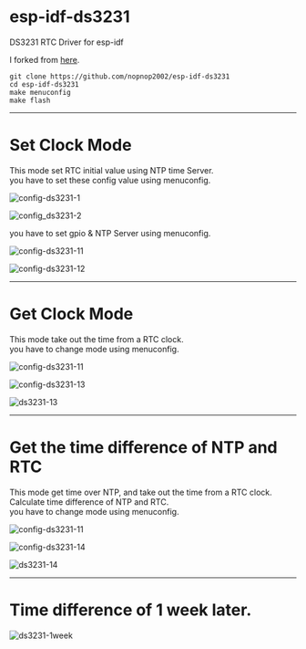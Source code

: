 # esp-idf-ds3231
DS3231 RTC Driver for esp-idf

I forked from [here](https://github.com/UncleRus/esp-idf-lib/tree/master/components/ds3231).   

```
git clone https://github.com/nopnop2002/esp-idf-ds3231
cd esp-idf-ds3231
make menuconfig
make flash
```



---

# Set Clock Mode   

This mode set RTC initial value using NTP time Server.   
you have to set these config value using menuconfig.   

![config-ds3231-1](https://user-images.githubusercontent.com/6020549/59557293-346e5300-9011-11e9-9106-6256bd5c8a7e.jpg)

![config_ds3231-2](https://user-images.githubusercontent.com/6020549/59557292-346e5300-9011-11e9-9070-fe281eed0398.jpg)

you have to set gpio & NTP Server using menuconfig.   

![config-ds3231-11](https://user-images.githubusercontent.com/6020549/59557295-4bad4080-9011-11e9-96dc-b42702929542.jpg)

![config-ds3231-12](https://user-images.githubusercontent.com/6020549/59557296-4fd95e00-9011-11e9-842c-7c81469244af.jpg)

---

# Get Clock Mode   

This mode take out the time from a RTC clock.   
you have to change mode using menuconfig.   

![config-ds3231-11](https://user-images.githubusercontent.com/6020549/59557295-4bad4080-9011-11e9-96dc-b42702929542.jpg)

![config-ds3231-13](https://user-images.githubusercontent.com/6020549/59557300-5ec01080-9011-11e9-9ca2-94067ab8df28.jpg)

![ds3231-13](https://user-images.githubusercontent.com/6020549/59557303-697aa580-9011-11e9-81ef-09c0b28ed5a9.jpg)

---

# Get the time difference of NTP and RTC   

This mode get time over NTP, and take out the time from a RTC clock.   
Calculate time difference of NTP and RTC.   
you have to change mode using menuconfig.   

![config-ds3231-11](https://user-images.githubusercontent.com/6020549/59557295-4bad4080-9011-11e9-96dc-b42702929542.jpg)

![config-ds3231-14](https://user-images.githubusercontent.com/6020549/59557304-77302b00-9011-11e9-8694-5c9fa47f6352.jpg)

![ds3231-14](https://user-images.githubusercontent.com/6020549/59557305-7f886600-9011-11e9-8b24-cf3a251e4bce.jpg)

---

# Time difference of 1 week later.   

![ds3231-1week](https://user-images.githubusercontent.com/6020549/59961772-2dff4000-9517-11e9-9368-2c3c085617c8.jpg)

